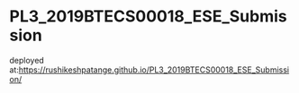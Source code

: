 # PL3_2019BTECS00018_ESE_Submission
deployed at:https://rushikeshpatange.github.io/PL3_2019BTECS00018_ESE_Submission/
